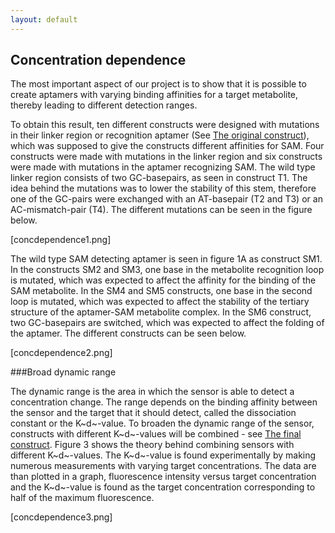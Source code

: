 ```yaml
---
layout: default
---
```

## Concentration dependence

The most important aspect of our project is to show that it is possible to create aptamers with varying binding affinities for a target metabolite, thereby leading to different detection ranges. 

To obtain this result, ten different constructs were designed with mutations in their linker region or recognition aptamer (See [The original construct](theoriginalconstruct.html)), which was supposed to give the constructs different affinities for SAM.
Four constructs were made with mutations in the linker region and six constructs were made with mutations in the aptamer recognizing SAM.
The wild type linker region consists of two GC-basepairs, as seen in construct T1. The idea behind the mutations was to lower the stability of this stem, therefore one of the GC-pairs were exchanged with an AT-basepair (T2 and T3) or an AC-mismatch-pair (T4). The different mutations can be seen in the figure below. 

[concdependence1.png]
 

The wild type SAM detecting aptamer is seen in figure 1A as construct SM1. In the constructs SM2 and SM3, one base in the metabolite recognition loop is mutated, which was expected to affect the affinity for the binding of the SAM metabolite. 
In the SM4 and SM5 constructs, one base in the second loop is mutated, which was expected to affect the stability of the tertiary structure of the aptamer-SAM metabolite complex.
In the SM6 construct, two GC-basepairs are switched, which was expected to affect the folding of the aptamer. 
The different constructs can be seen below.

[concdependence2.png]

###Broad dynamic range

The dynamic range is the area in which the sensor is able to detect a concentration change. The range depends on the binding affinity between the sensor and the target that it should detect, called the dissociation constant or the K~d~-value. To broaden the dynamic range of the sensor, constructs with different K~d~-values will be combined - see [The final construct](thefinalconstruct.html). Figure 3 shows the theory behind combining sensors with different K~d~-values. 
The K~d~-value is found experimentally by making numerous measurements with varying target concentrations. The data are than plotted in a graph, fluorescence intensity versus target concentration and the K~d~-value is found as the target concentration corresponding to half of the maximum fluorescence. 

[concdependence3.png]
